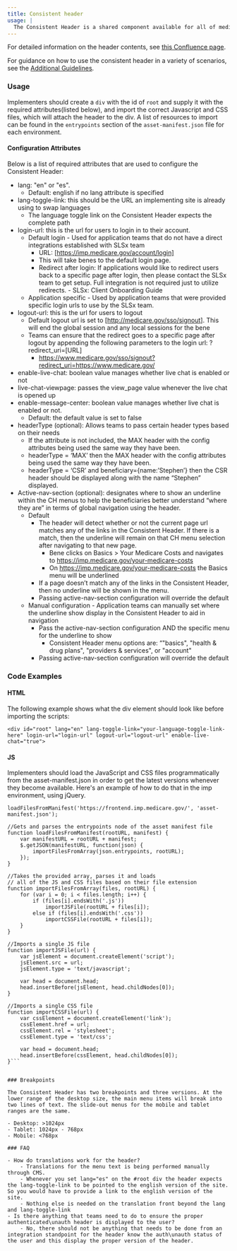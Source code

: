 ```yaml
---
title: Consistent header
usage: |
  The Consistent Header is a shared component available for all of medicage.gov. The header has two main states and three screen size ranges. The information below provides guidance for the various versions of the header so you can easily integrate it into any experience.
---
```


For detailed information on the header contents, see [this Confluence page](https://confluence.cms.gov/display/MAX/Consistent+Header+Contents).

For guidance on how to use the consistent header in a variety of scenarios, see the [Additional Guidelines](https://cms.invisionapp.com/dsm/cms/mgov-design-system/nav/5fa7da3f7044bd0018240ddb/asset/5fa15ef85296b21c9eb14293/tab/design?mode=preview).

### Usage

Implementers should create a `div` with the id of `root` and supply it with the required attributes(listed below), and import the correct Javascript and CSS files, which will attach the header to the div. A list of resources to import can be found in the `entrypoints` section of the `asset-manifest.json` file for each environment.

#### Configuration Attributes

Below is a list of required attributes that are used to configure the Consistent Header:

- lang: "en" or "es".
  - Default: english if no lang attribute is specified
- lang-toggle-link: this should be the URL an implementing site is already using to swap languages
  - The language toggle link on the Consistent Header expects the complete path
- login-url: this is the url for users to login in to their account.
  - Default login - Used for application teams that do not have a direct integrations established with SLSx team
    - URL: [https://imp.medicare.gov/account/login]
    - This will take benes to the default login page.
    - Redirect after login: If applications would like to redirect users back to a specific page after login, then please contact the SLSx team to get setup. Full integration is not required just to utilize redirects. - SLSx: Client Onboarding Guide
  - Application specific - Used by application teams that were provided specific login urls to use by the SLSx team.
- logout-url: this is the url for users to logout
  - Default logout url is set to [http://medicare.gov/sso/signout]. This will end the global session and any local sessions for the bene
  - Teams can ensure that the redirect goes to a specific page after logout by appending the following parameters to the login url: ?redirect_uri=[URL]
    - https://www.medicare.gov/sso/signout?redirect_uri=https://www.medicare.gov/
- enable-live-chat: boolean value manages whether live chat is enabled or not
- live-chat-viewpage: passes the view_page value whenever the live chat is opened up
- enable-message-center: boolean value manages whether live chat is enabled or not.
  - Default: the default value is set to false
- headerType (optional): Allows teams to pass certain header types based on their needs
  - If the attribute is not included, the MAX header with the config attributes being used the same way they have been.
  - headerType = ‘MAX’ then the MAX header with the config attributes being used the same way they have been.
  - headerType = ‘CSR’ and beneficiary={name:’Stephen’} then the CSR header should be displayed along with the name “Stephen” displayed.
- Active-nav-section (optional): designates where to show an underline within the CH menus to help the beneficiaries better understand “where they are” in terms of global navigation using the header.
  - Default
    - The header will detect whether or not the current page url matches any of the links in the Consistent Header. If there is a match, then the underline will remain on that CH menu selection after navigating to that new page.
      - Bene clicks on Basics > Your Medicare Costs and navigates to https://imp.medicare.gov/your-medicare-costs
      - On https://imp.medicare.gov/your-medicare-costs the Basics menu will be underlined
    - If a page doesn’t match any of the links in the Consistent Header, then no underline will be shown in the menu.
    - Passing active-nav-section configuration will override the default
  - Manual configuration - Application teams can manually set where the underline show display in the Consistent Header to aid in navigation
    - Pass the active-nav-section configuration AND the specific menu for the underline to show
      - Consistent Header menu options are: “"basics", "health & drug plans", "providers & services", or "account"
    - Passing active-nav-section configuration will override the default

### Code Examples

#### HTML

The following example shows what the div element should look like before importing the scripts:

`<div id="root" lang="en" lang-toggle-link="your-language-toggle-link-here" login-url="login-url" logout-url="logout-url" enable-live-chat="true">`

#### JS

Implementers should load the JavaScript and CSS files programmatically from the asset-manifest.json in order to get the latest versions whenever they become available. Here's an example of how to do that in the imp environment, using jQuery.

````
loadFilesFromManifest('https://frontend.imp.medicare.gov/', 'asset-manifest.json');

//Gets and parses the entrypoints node of the asset manifest file
function loadFilesFromManifest(rootURL, manifest) {
	var manifestURL = rootURL + manifest;
	$.getJSON(manifestURL, function(json) {
		importFilesFromArray(json.entrypoints, rootURL);
	});
}

//Takes the provided array, parses it and loads
// all of the JS and CSS files based on their file extension
function importFilesFromArray(files, rootURL) {
	for (var i = 0; i < files.length; i++) {
		if (files[i].endsWith('.js'))
			importJSFile(rootURL + files[i]);
		else if (files[i].endsWith('.css'))
			importCSSFile(rootURL + files[i]);
	}
}

//Imports a single JS file
function importJSFile(url) {
	var jsElement = document.createElement('script');
	jsElement.src = url;
	jsElement.type = 'text/javascript';

	var head = document.head;
	head.insertBefore(jsElement, head.childNodes[0]);
}

//Imports a single CSS file
function importCSSFile(url) {
	var cssElement = document.createElement('link');
	cssElement.href = url;
	cssElement.rel = 'stylesheet';
	cssElement.type = 'text/css';

	var head = document.head;
	head.insertBefore(cssElement, head.childNodes[0]);
}```


### Breakpoints

The Consistent Header has two breakpoints and three versions. At the lower range of the desktop size, the main menu items will break into two lines of text. The slide-out menus for the mobile and tablet ranges are the same.

- Desktop: >1024px
- Tablet: 1024px - 768px
- Mobile: <768px

### FAQ

- How do translations work for the header?
    - Translations for the menu text is being performed manually through CMS.
    - Whenever you set lang="es" on the #root div the header expects the lang-toggle-link to be pointed to the english version of the site. So you would have to provide a link to the english version of the site.
    - Nothing else is needed on the translation front beyond the lang and lang-toggle-link
- Is there anything that teams need to do to ensure the proper authenticated\unauth header is displayed to the user?
    - No, there should not be anything that needs to be done from an integration standpoint for the header know the auth\unauth status of the user and this display the proper version of the header.
````
